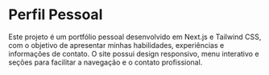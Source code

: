 # Perfil Pessoal

Este projeto é um portfólio pessoal desenvolvido em Next.js e Tailwind CSS, com o objetivo de apresentar minhas habilidades, experiências e informações de contato. O site possui design responsivo, menu interativo e seções para facilitar a navegação e o contato profissional.
